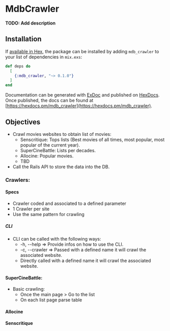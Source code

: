 # MdbCrawler

**TODO: Add description**

## Installation

If [available in Hex](https://hex.pm/docs/publish), the package can be installed
by adding `mdb_crawler` to your list of dependencies in `mix.exs`:

```elixir
def deps do
  [
    {:mdb_crawler, "~> 0.1.0"}
  ]
end
```

Documentation can be generated with [ExDoc](https://github.com/elixir-lang/ex_doc)
and published on [HexDocs](https://hexdocs.pm). Once published, the docs can
be found at [https://hexdocs.pm/mdb_crawler](https://hexdocs.pm/mdb_crawler).

## Objectives

* Crawl movies websites to obtain list of movies:
  * Senscritique: Tops lists (Best movies of all times, most popular, most popular of the current year).
  * SuperCineBattle: Lists per decades.
  * Allocine: Popular movies.
  * TBD
* Call the Rails API to store the data into the DB.

### Crawlers:

#### Specs

* Crawler coded and associated to a defined parameter
* 1 Crawler per site
* Use the same pattern for crawling

##### CLI

* CLI can be called with the following ways:
  * -h, --help => Provide infos on how to use the CLI.
  * -c, --crawler => Passed with a defined name it will crawl the associated website.
  * Directly called with a defined name it will crawl the associated website.

#### SuperCineBattle:

* Basic crawling:
  * Once the main page > Go to the list
  * On each list page parse table

#### Allocine
#### Senscritique
